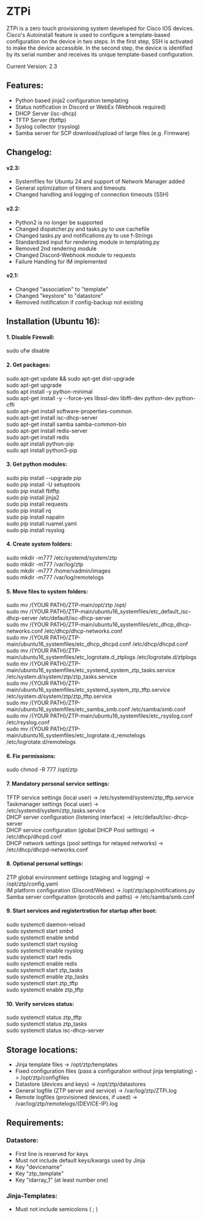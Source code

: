 # ZTPi
ZTPi is a zero touch provisioning system developed for Cisco IOS devices.  
Cisco's Autoinstall feature is used to configure a template-based configuration on the device in two steps. In the first step, SSH is activated to make the device accessible. In the second step, the device is identified by its serial number and receives its unique template-based configuration.

Current Version: 2.3  
## Features:  
  - Python based jinja2 configuration templating  
  - Status notification in Discord or WebEx (Webhook required)  
  - DHCP Server (isc-dhcp)  
  - TFTP Server (fbtftp)  
  - Syslog collector (rsyslog)  
  - Samba server for SCP download/upload of large files (e.g. Firmware)  
  
## Changelog:  
#### v2.3:    
 - Systemfiles for Ubuntu 24 and support of Network Manager added  
 - General optimization of timers and timeouts  
 - Changed handling and logging of connection timeouts (SSH)  

#### v2.2:    
 - Python2 is no longer be supported  
 - Changed dispatcher.py and tasks.py to use cachefile  
 - Changed tasks.py and notifications.py to use f-Strings  
 - Standardized input for rendering module in templating.py  
 - Removed 2nd rendering module  
 - Changed Discord-Webhook module to requests  
 - Failure Handling for IM implemented  

#### v2.1:    
 - Changed "association" to "template"
 - Changed "keystore" to "datastore"    
 - Removed notification if config-backup not existing    
    
    
## Installation (Ubuntu 16):  
#### 1. Disable Firewall:  
sudo ufw disable  
  
#### 2. Get packages:  
sudo apt-get update && sudo apt-get dist-upgrade  
sudo apt-get upgrade  
sudo apt install -y python-minimal  
sudo apt-get install -y --force-yes libssl-dev libffi-dev python-dev python-cffi  
sudo apt-get install software-properties-common  
sudo apt-get install isc-dhcp-server  
sudo apt-get install samba samba-common-bin  
sudo apt-get install redis-server  
sudo apt-get install redis  
sudo apt install python-pip  
sudo apt install python3-pip  
  
#### 3. Get python modules:  
sudo pip install --upgrade pip  
sudo pip install -U setuptools  
sudo pip install fbtftp  
sudo pip install jinja2  
sudo pip install requests  
sudo pip install rq  
sudo pip install napalm  
sudo pip install ruamel.yaml    
sudo pip install rsyslog  
  
#### 4. Create system folders:    
sudo mkdir -m777 /etc/systemd/system/ztp  
sudo mkdir -m777 /var/log/ztp  
sudo mkdir -m777 /home/vadmin/images  
sudo mkdir -m777 /var/log/remotelogs  
  
#### 5. Move files to system folders:    
sudo mv /{YOUR PATH}/ZTP-main/opt/ztp /opt/  
sudo mv /{YOUR PATH}/ZTP-main/ubuntu16_systemfiles/etc_default_isc-dhcp-server /etc/default/isc-dhcp-server  
sudo mv /{YOUR PATH}/ZTP-main/ubuntu16_systemfiles/etc_dhcp_dhcp-networks.conf /etc/dhcp/dhcp-networks.conf  
sudo mv /{YOUR PATH}/ZTP-main/ubuntu16_systemfiles/etc_dhcp_dhcpd.conf /etc/dhcp/dhcpd.conf  
sudo mv /{YOUR PATH}/ZTP-main/ubuntu16_systemfiles/etc_logrotate.d_ztplogs /etc/logrotate.d/ztplogs  
sudo mv /{YOUR PATH}/ZTP-main/ubuntu16_systemfiles/etc_systemd_system_ztp_tasks.service /etc/system.d/system/ztp/ztp_tasks.service  
sudo mv /{YOUR PATH}/ZTP-main/ubuntu16_systemfiles/etc_systemd_system_ztp_tftp.service /etc/system.d/system/ztp/ztp_tftp.service  
sudo mv /{YOUR PATH}/ZTP-main/ubuntu16_systemfiles/etc_samba_smb.conf /etc/samba/smb.conf  
sudo mv /{YOUR PATH}/ZTP-main/ubuntu16_systemfiles/etc_rsyslog.conf /etc/rsyslog.conf  
sudo mv /{YOUR PATH}/ZTP-main/ubuntu16_systemfiles/etc_logrotate.d_remotelogs /etc/logrotate.d/remotelogs  
  
#### 6. Fix permissions:    
sudo chmod -R 777 /opt/ztp  
  
#### 7. Mandatory personal service settings:    
TFTP service settings (local user) -> /etc/systemd/system/ztp_tftp.service  
Taskmanager settings (local user) -> /etc/systemd/system/ztp_tasks.service  
DHCP server configuration (listening interface) -> /etc/default/isc-dhcp-server  
DHCP service configuration (global DHCP Pool settings) -> /etc/dhcp/dhcpd.conf  
DHCP network settings (pool settings for relayed networks) -> /etc/dhcp/dhcpd-networks.conf  
  
#### 8. Optional personal settings:    
ZTP global environment settings (staging and logging) -> /opt/ztp/config.yaml  
IM platform configuration (Discord/Webex) -> /opt/ztp/app/notifications.py  
Samba server configuration (protocols and paths) -> /etc/samba/smb.conf  
  
#### 9. Start services and registertration for startup after boot:  
sudo systemctl daemon-reload  
sudo systemctl start smbd  
sudo systemctl enable smbd  
sudo systemctl start rsyslog  
sudo systemctl enable rsyslog  
sudo systemctl start redis  
sudo systemctl enable redis  
sudo systemctl start ztp_tasks  
sudo systemctl enable ztp_tasks  
sudo systemctl start ztp_tftp  
sudo systemctl enable ztp_tftp  
  
#### 10. Verify services status:  
sudo systemctl status ztp_tftp  
sudo systemctl status ztp_tasks  
sudo systemctl status isc-dhcp-server  

## Storage locations:  
- Jinja template files -> /opt/ztp/templates  
- Fixed configuration files (pass a configuration without jinja templating) -> /opt/ztp/configfiles  
- Datastore (devices and keys) -> /opt/ztp/datastores  
- General logfile (ZTP server and service) -> /var/log/ztp/ZTPi.log  
- Remote logfiles (provisioned devices, if used) -> /var/log/ztp/remotelogs/{DEVICE-IP}.log  
  
## Requirements: 
### Datastore:  
- First line is reserved for keys
- Must not include default keys/kwargs used by Jinja
- Key "devicename"  
- Key "ztp_template"  
- Key "idarray_1" (at least number one)  
  
### Jinja-Templates:  
- Must not include semicolons ( ; )  
